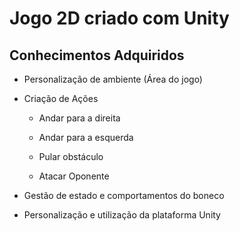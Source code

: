 # Jogo 2D criado com Unity

## Conhecimentos Adquiridos
 - Personalização de ambiente (Área do jogo)
 - Criação de Ações
 
    - Andar para a direita
    
    - Andar para a esquerda
    
    - Pular obstáculo
    
    - Atacar Oponente
    
 - Gestão de estado e comportamentos do boneco
    
 - Personalização e utilização da plataforma Unity
    
